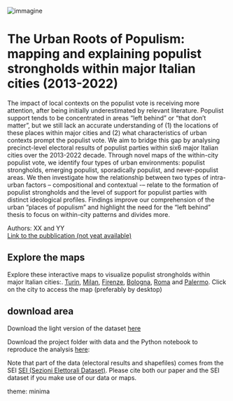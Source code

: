 
![immagine](https://populiststrongholds.github.io/populist-strongholds/docs/assets/figure3.png) 

# The Urban Roots of Populism: mapping and explaining populist strongholds within major Italian cities (2013-2022)
The impact of local contexts on the populist vote is receiving more attention, after being initially underestimated by relevant literature. Populist support tends to be concentrated in areas “left behind” or “that don’t matter”, but we still lack an accurate understanding of (1) the locations of these places within major cities and (2) what characteristics of urban contexts prompt the populist vote. We aim to bridge this gap by analysing precinct-level electoral results of populist parties within six6 major Italian cities over the 2013-2022 decade. Through novel maps of the within-city populist vote, we identify four types of urban environments: populist strongholds, emerging populist, sporadically populist, and never-populist areas. We then investigate how the relationship between two types of intra-urban factors – compositional and contextual -– relate to the formation of populist strongholds and the level of support for populist parties with distinct ideological profiles. Findings improve our comprehension of the urban “places of populism” and highlight the need for the “left behind” thesis to focus on within-city patterns and divides more. 

Authors: XX and YY  
[Link to the pubblication (not yeat available)]()


## Explore the maps  
Explore these interactive maps to visualize populist strongholds within major Italian cities:.
[Turin](https://populiststrongholds.github.io/populist-strongholds/maps/map_TORINO.html), [Milan](https://populiststrongholds.github.io/populist-strongholds/maps/map_MILANO.html), [Firenze](https://populiststrongholds.github.io/populist-strongholds/maps/map_FIRENZE.html), [Bologna](https://populiststrongholds.github.io/populist-strongholds/maps/map_BOLOGNA.html), [Roma](https://populiststrongholds.github.io/populist-strongholds/maps/map_ROMA.html) and [Palermo](https://populiststrongholds.github.io/populist-strongholds/maps/map_PALERMO.html). Click on the city to access the map (preferably by desktop)

## download area
Download the light version of the dataset [here](https://github.com/populiststrongholds/populist-strongholds/blob/main/data/dataset_populisti_sezioni.csv)  

Download the project folder with data and the Python notebook to reproduce the analysis [here](link):

Note that part of the data (electoral results and shapefiles) comes from the SEI [SEI (Sezioni Elettorali Dataset)](https://github.com/populiststrongholds/dati-sezioni-elettorali). Please cite both our paper and the SEI dataset if you make use of our data or maps.






theme: minima
